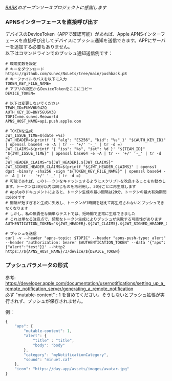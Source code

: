 
*[BARK](https://github.com/Finb/Bark)のオープンソースプロジェクトに感謝します*
### APNSインターフェースを直接呼び出す
デバイスのDeviceToken（APPで確認可能）があれば、Apple APNSインターフェースを直接呼び出してデバイスにプッシュ通知を送信できます。APPにサーバーを追加する必要もありません。<br>
以下はコマンドラインでのプッシュ通知送信例です：

```shell
# 環境変数を設定
# キーをダウンロード https://github.com/sunvc/NoLets/tree/main/pushback.p8
# キーファイルのパスを以下に入力
TOKEN_KEY_FILE_NAME= 
# アプリの設定からDeviceTokenをここにコピー
DEVICE_TOKEN=

# 以下は変更しないでください
TEAM_ID=FUWV6U942Q
AUTH_KEY_ID=BNY5GUGV38
TOPIC=me.sunvc.Meoworld
APNS_HOST_NAME=api.push.apple.com

# TOKENを生成
JWT_ISSUE_TIME=$(date +%s)
JWT_HEADER=$(printf '{ "alg": "ES256", "kid": "%s" }' "${AUTH_KEY_ID}" | openssl base64 -e -A | tr -- '+/' '-_' | tr -d =)
JWT_CLAIMS=$(printf '{ "iss": "%s", "iat": %d }' "${TEAM_ID}" "${JWT_ISSUE_TIME}" | openssl base64 -e -A | tr -- '+/' '-_' | tr -d =)
JWT_HEADER_CLAIMS="${JWT_HEADER}.${JWT_CLAIMS}"
JWT_SIGNED_HEADER_CLAIMS=$(printf "${JWT_HEADER_CLAIMS}" | openssl dgst -binary -sha256 -sign "${TOKEN_KEY_FILE_NAME}" | openssl base64 -e -A | tr -- '+/' '-_' | tr -d =)
# 可能であれば、このトークンをキャッシュするようにスクリプトを改良することをお勧めします。トークンは30分以内は同じものを再利用し、30分ごとに再生成します
# Appleのドキュメントによると、トークン生成の最小間隔は20分、トークンの最大有効期間は60分です
# 間隔が短すぎると生成に失敗し、トークンが1時間を超えて再生成されないとプッシュできなくなります
# しかし、私の無責任な簡単なテストでは、短時間で正常に生成できました
# これは単なる注意点で、頻繁なトークン生成によりプッシュが失敗する可能性があります
AUTHENTICATION_TOKEN="${JWT_HEADER}.${JWT_CLAIMS}.${JWT_SIGNED_HEADER_CLAIMS}"

# プッシュを送信
curl -v --header "apns-topic: $TOPIC" --header "apns-push-type: alert" --header "authorization: bearer $AUTHENTICATION_TOKEN" --data '{"aps":{"alert":"test"}}' --http2 https://${APNS_HOST_NAME}/3/device/${DEVICE_TOKEN}

```

### プッシュパラメータの形式
参考: https://developer.apple.com/documentation/usernotifications/setting_up_a_remote_notification_server/generating_a_remote_notification<br>
必ず "mutable-content" : 1 を含めてください。そうしないとプッシュ拡張が実行されず、プッシュが保存されません。<br>

例：
```js
{
    "aps": {
        "mutable-content": 1,
        "alert": {
            "title" : "title",
            "body": "body"
        },
        "category": "myNotificationCategory",
        "sound": "minuet.caf"
    },
    "icon": "https://day.app/assets/images/avatar.jpg"
}
```